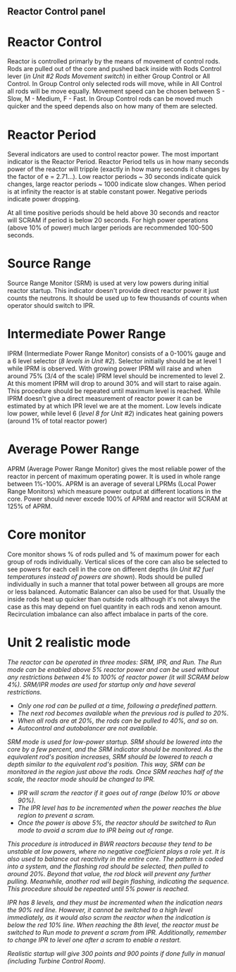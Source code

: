 ## Reactor Control panel

# Reactor Control

Reactor is controlled primarly by the means of movement of control rods. Rods are pulled out of the core and pushed back inside with Rods Control lever (*in Unit #2 Rods Movement switch*) in either Group Control or All Control. In Group Control only selected rods will move, while in All Control all rods will be move equally. Movement speed can be chosen between S - Slow, M - Medium, F - Fast. In Group Control rods can be moved much quicker and the speed depends also on how many of them are selected.

# Reactor Period

Several indicators are used to control reactor power. The most important indicator is the Reactor Period. Reactor Period tells us in how many seconds power of the reactor will tripple (exactly in how many seconds it changes by the factor of e = 2.71...). Low reactor periods ~ 30 seconds indicate quick changes, large reactor periods ~ 1000 indicate slow changes. When period is at infinity the reactor is at stable constant power. Negative periods indicate power dropping.

At all time positive periods should be held above 30 seconds and reactor will SCRAM if period is below 20 seconds. For high power operations (above 10% of power) much larger periods are recommended 100-500 seconds.

# Source Range

Source Range Monitor (SRM) is used at very low powers during initial reactor startup. This indicator doesn't provide direct reactor power it just counts the neutrons. It should be used up to few thousands of counts when operator should switch to IPR.

# Intermediate Power Range

IPRM (Intermediate Power Range Monitor) consists of a 0-100% gauge and a 6 level selector (*8 levels in Unit #2*). Selector initially should be at level 1 while IPRM is observed. With growing power IPRM will raise and when around 75% (3/4 of the scale) IPRM level should be incremented to level 2. At this moment IPRM will drop to around 30% and will start to raise again. This procedure should be repeated until maximum level is reached. While IPRM doesn't give a direct measurement of reactor power it can be estimated by at which IPR level we are at the moment. Low levels indicate low power, while level 6 (*level 8 for Unit #2*) indicates heat gaining powers (around 1% of total reactor power)

# Average Power Range

APRM (Average Power Range Monitor) gives the most reliable power of the reactor in percent of maximum operating power. It is used in whole range between 1%-100%. APRM is an average of several LPRMs (Local Power Range Monitors) which measure power output at different locations in the core. Power should never excede 100% of APRM and reactor will SCRAM at 125% of APRM.

# Core monitor

Core monitor shows % of rods pulled and % of maximum power for each group of rods individually. Vertical slices of the core can also be selected to see powers for each cell in the core on different depths (*In Unit #2 fuel temperatures instead of powers are shown*). Rods should be pulled individually in such a manner that total power between all groups are more or less balanced. Automatic Balancer can also be used for that. Usually the inside rods heat up quicker than outside rods although it's not always the case as this may depend on fuel quantity in each rods and xenon amount. Recirculation imbalance can also affect imbalace in parts of the core.

# Unit 2 realistic mode

*The reactor can be operated in three modes: SRM, IPR, and Run. The Run mode can be enabled above 5% reactor power and can be used without any restrictions between 4% to 100% of reactor power (it will SCRAM below 4%). SRM/IPR modes are used for startup only and have several restrictions.*

- *Only one rod can be pulled at a time, following a predefined pattern.*
- *The next rod becomes available when the previous rod is pulled to 20%.*
- *When all rods are at 20%, the rods can be pulled to 40%, and so on.*
- *Autocontrol and autobalancer are not available.*

*SRM mode is used for low-power startup. SRM should be lowered into the core by a few percent, and the SRM indicator should be monitored. As the equivalent rod's position increases, SRM should be lowered to reach a depth similar to the equivalent rod's position. This way, SRM can be monitored in the region just above the rods. Once SRM reaches half of the scale, the reactor mode should be changed to IPR.*

- *IPR will scram the reactor if it goes out of range (below 10% or above 90%).*
- *The IPR level has to be incremented when the power reaches the blue region to prevent a scram.*
- *Once the power is above 5%, the reactor should be switched to Run mode to avoid a scram due to IPR being out of range.*

*This procedure is introduced in BWR reactors because they tend to be unstable at low powers, where no negative coefficient plays a role yet. It is also used to balance out reactivity in the entire core. The pattern is coded into a system, and the flashing rod should be selected, then pulled to around 20%. Beyond that value, the rod block will prevent any further pulling. Meanwhile, another rod will begin flashing, indicating the sequence. This procedure should be repeated until 5% power is reached.*

*IPR has 8 levels, and they must be incremented when the indication nears the 90% red line. However, it cannot be switched to a high level immediately, as it would also scram the reactor when the indication is below the red 10% line. When reaching the 8th level, the reactor must be switched to Run mode to prevent a scram from IPR. Additionally, remember to change IPR to level one after a scram to enable a restart.*

*Realistic startup will give 300 points and 900 points if done fully in manual (including Turbine Control Room)*.
